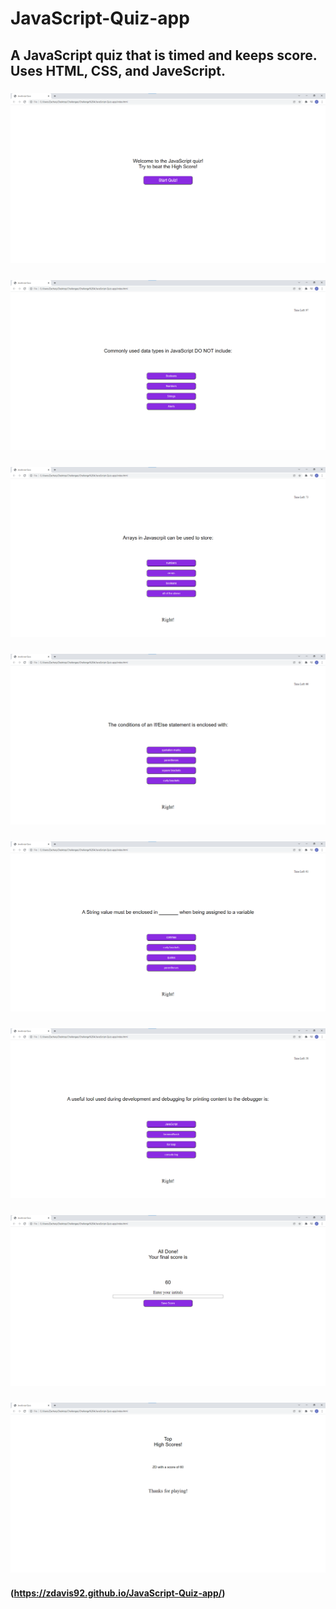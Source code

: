 # JavaScript-Quiz-app
## A JavaScript quiz that is timed and keeps score. Uses HTML, CSS, and JaveScript.
### ![JavaScript Quiz screenshot 1](https://github.com/Zdavis92/JavaScript-Quiz-app/blob/main/assets/images/JS-Quiz%20Screenshot%201.png)
### ![JavaScript Quiz screenshot 2](https://github.com/Zdavis92/JavaScript-Quiz-app/blob/main/assets/images/JS-Quiz%20Screenshot%202.png)
### ![JavaScript Quiz screenshot 3](https://github.com/Zdavis92/JavaScript-Quiz-app/blob/main/assets/images/JS-Quiz%20Screenshot%203.png)
### ![JavaScript Quiz screenshot 4](https://github.com/Zdavis92/JavaScript-Quiz-app/blob/main/assets/images/JS-Quiz%20Screenshot%204.png)
### ![JavaScript Quiz screenshot 5](https://github.com/Zdavis92/JavaScript-Quiz-app/blob/main/assets/images/JS-Quiz%20Screenshot%205.png)
### ![JavaScript Quiz screenshot 6](https://github.com/Zdavis92/JavaScript-Quiz-app/blob/main/assets/images/JS-Quiz%20Screenshot%206.png)
### ![JavaScript Quiz screenshot 7](https://github.com/Zdavis92/JavaScript-Quiz-app/blob/main/assets/images/JS-Quiz%20Screenshot%207.png)
### ![JavaScript Quiz screenshot 8](https://github.com/Zdavis92/JavaScript-Quiz-app/blob/main/assets/images/JS-Quiz%20Screenshot%208.png)
#### (https://zdavis92.github.io/JavaScript-Quiz-app/)